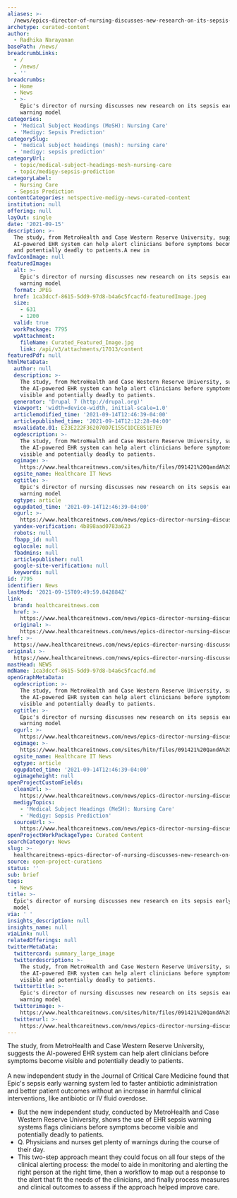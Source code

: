 ```yaml
---
aliases: >-
  /news/epics-director-of-nursing-discusses-new-research-on-its-sepsis-early-warning-model
archetype: curated-content
author:
  - Radhika Narayanan
basePath: /news/
breadcrumbLinks:
  - /
  - /news/
  - ''
breadcrumbs:
  - Home
  - News
  - >-
    Epic's director of nursing discusses new research on its sepsis early
    warning model
categories:
  - 'Medical Subject Headings (MeSH): Nursing Care'
  - 'Medigy: Sepsis Prediction'
categorySlug:
  - 'medical subject headings (mesh): nursing care'
  - 'medigy: sepsis prediction'
categoryUrl:
  - topic/medical-subject-headings-mesh-nursing-care
  - topic/medigy-sepsis-prediction
categoryLabel:
  - Nursing Care
  - Sepsis Prediction
contentCategories: netspective-medigy-news-curated-content
institution: null
offering: null
layOut: single
date: '2021-09-15'
description: >-
  The study, from MetroHealth and Case Western Reserve University, suggests the
  AI-powered EHR system can help alert clinicians before symptoms become visible
  and potentially deadly to patients.A new in
favIconImage: null
featuredImage:
  alt: >-
    Epic's director of nursing discusses new research on its sepsis early
    warning model
  format: JPEG
  href: 1ca3dccf-8615-5dd9-97d8-b4a6c5fcacfd-featuredImage.jpeg
  size:
    - 631
    - 1200
  valid: true
  workPackage: 7795
  wpAttachment:
    fileName: Curated_Featured_Image.jpg
    link: /api/v3/attachments/17013/content
featuredPdf: null
htmlMetaData:
  author: null
  description: >-
    The study, from MetroHealth and Case Western Reserve University, suggests
    the AI-powered EHR system can help alert clinicians before symptoms become
    visible and potentially deadly to patients.
  generator: 'Drupal 7 (http://drupal.org)'
  viewport: 'width=device-width, initial-scale=1.0'
  articlemodified_time: '2021-09-14T12:46:39-04:00'
  articlepublished_time: '2021-09-14T12:12:28-04:00'
  msvalidate.01: E23E222F362070D7E155C1DCE851E7E9
  ogdescription: >-
    The study, from MetroHealth and Case Western Reserve University, suggests
    the AI-powered EHR system can help alert clinicians before symptoms become
    visible and potentially deadly to patients.
  ogimage: >-
    https://www.healthcareitnews.com/sites/hitn/files/091421%20QandA%20Epic%20Emily%20Barey%201200.jpg
  ogsite_name: Healthcare IT News
  ogtitle: >-
    Epic's director of nursing discusses new research on its sepsis early
    warning model
  ogtype: article
  ogupdated_time: '2021-09-14T12:46:39-04:00'
  ogurl: >-
    https://www.healthcareitnews.com/news/epics-director-nursing-discusses-new-research-its-sepsis-early-warning-model
  yandex-verification: 4b898aad0783a623
  robots: null
  fbapp_id: null
  oglocale: null
  fbadmins: null
  articlepublisher: null
  google-site-verification: null
  keywords: null
id: 7795
identifier: News
lastMod: '2021-09-15T09:49:59.842884Z'
link:
  brand: healthcareitnews.com
  href: >-
    https://www.healthcareitnews.com/news/epics-director-nursing-discusses-new-research-its-sepsis-early-warning-model
  original: >-
    https://www.healthcareitnews.com/news/epics-director-nursing-discusses-new-research-its-sepsis-early-warning-model
href: >-
  https://www.healthcareitnews.com/news/epics-director-nursing-discusses-new-research-its-sepsis-early-warning-model
original: >-
  https://www.healthcareitnews.com/news/epics-director-nursing-discusses-new-research-its-sepsis-early-warning-model
mastHead: NEWS
mdName: 1ca3dccf-8615-5dd9-97d8-b4a6c5fcacfd.md
openGraphMetaData:
  ogdescription: >-
    The study, from MetroHealth and Case Western Reserve University, suggests
    the AI-powered EHR system can help alert clinicians before symptoms become
    visible and potentially deadly to patients.
  ogtitle: >-
    Epic's director of nursing discusses new research on its sepsis early
    warning model
  ogurl: >-
    https://www.healthcareitnews.com/news/epics-director-nursing-discusses-new-research-its-sepsis-early-warning-model
  ogimage: >-
    https://www.healthcareitnews.com/sites/hitn/files/091421%20QandA%20Epic%20Emily%20Barey%201200.jpg
  ogsite_name: Healthcare IT News
  ogtype: article
  ogupdated_time: '2021-09-14T12:46:39-04:00'
  ogimageheight: null
openProjectCustomFields:
  cleanUrl: >-
    https://www.healthcareitnews.com/news/epics-director-nursing-discusses-new-research-its-sepsis-early-warning-model
  medigyTopics:
    - 'Medical Subject Headings (MeSH): Nursing Care'
    - 'Medigy: Sepsis Prediction'
  sourceUrl: >-
    https://www.healthcareitnews.com/news/epics-director-nursing-discusses-new-research-its-sepsis-early-warning-model
openProjectWorkPackageType: Curated Content
searchCategory: News
slug: >-
  healthcareitnews-epics-director-of-nursing-discusses-new-research-on-its-sepsis-early-warning-model
source: open-project-curations
status: ''
sub: brief
tags:
  - News
title: >-
  Epic's director of nursing discusses new research on its sepsis early warning
  model
via: ' '
insights_description: null
insights_name: null
viaLink: null
relatedOfferings: null
twitterMetaData:
  twittercard: summary_large_image
  twitterdescription: >-
    The study, from MetroHealth and Case Western Reserve University, suggests
    the AI-powered EHR system can help alert clinicians before symptoms become
    visible and potentially deadly to patients.
  twittertitle: >-
    Epic's director of nursing discusses new research on its sepsis early
    warning model
  twitterimage: >-
    https://www.healthcareitnews.com/sites/hitn/files/091421%20QandA%20Epic%20Emily%20Barey%201200.jpg
  twitterurl: >-
    https://www.healthcareitnews.com/news/epics-director-nursing-discusses-new-research-its-sepsis-early-warning-model
---
```

<p>The study, from MetroHealth and Case Western Reserve University, suggests the AI-powered EHR system can help alert clinicians before symptoms become visible and potentially deadly to patients.<br><br>A new independent study in the Journal of Critical Care Medicine found that Epic's sepsis early warning system led to faster antibiotic administration and better patient outcomes without an increase in harmful clinical interventions, like antibiotic or IV fluid overdose.</p><ul><li>But the new independent study, conducted by MetroHealth and Case Western Reserve University, shows the use of EHR sepsis warning systems flags clinicians before symptoms become visible and potentially deadly to patients.</li><li>Q. Physicians and nurses get plenty of warnings during the course of their day.</li><li>This two-step approach meant they could focus on all four steps of the clinical alerting process: the model to aide in monitoring and alerting the right person at the right time, then a workflow to map out a response to the alert that fit the needs of the clinicians, and finally process measures and clinical outcomes to assess if the approach helped improve care.</li></ul>